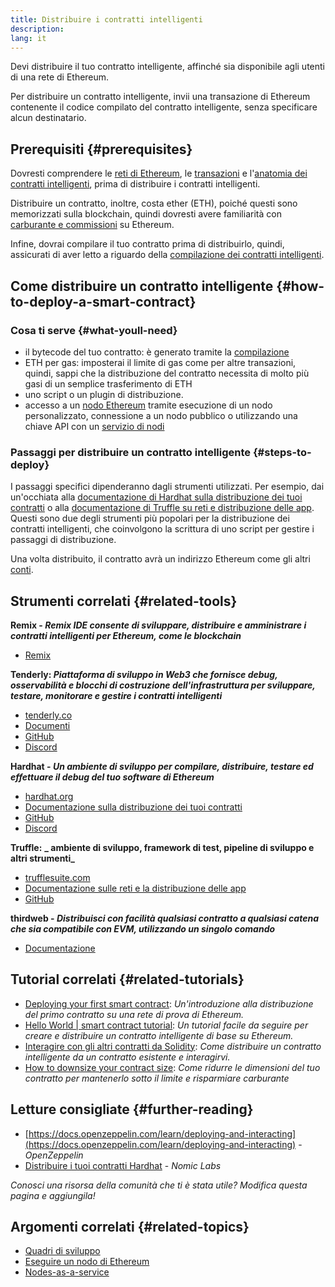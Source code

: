 ```yaml
---
title: Distribuire i contratti intelligenti
description:
lang: it
---
```


Devi distribuire il tuo contratto intelligente, affinché sia disponibile agli utenti di una rete di Ethereum.

Per distribuire un contratto intelligente, invii una transazione di Ethereum contenente il codice compilato del contratto intelligente, senza specificare alcun destinatario.

## Prerequisiti {#prerequisites}

Dovresti comprendere le [reti di Ethereum](/developers/docs/networks/), le [transazioni](/developers/docs/transactions/) e l'[anatomia dei contratti intelligenti](/developers/docs/smart-contracts/anatomy/), prima di distribuire i contratti intelligenti.

Distribuire un contratto, inoltre, costa ether (ETH), poiché questi sono memorizzati sulla blockchain, quindi dovresti avere familiarità con [carburante e commissioni](/developers/docs/gas/) su Ethereum.

Infine, dovrai compilare il tuo contratto prima di distribuirlo, quindi, assicurati di aver letto a riguardo della [compilazione dei contratti intelligenti](/developers/docs/smart-contracts/compiling/).

## Come distribuire un contratto intelligente {#how-to-deploy-a-smart-contract}

### Cosa ti serve {#what-youll-need}

- il bytecode del tuo contratto: è generato tramite la [compilazione](/developers/docs/smart-contracts/compiling/)
- ETH per gas: imposterai il limite di gas come per altre transazioni, quindi, sappi che la distribuzione del contratto necessita di molto più gasi di un semplice trasferimento di ETH
- uno script o un plugin di distribuzione.
- accesso a un [nodo Ethereum](/developers/docs/nodes-and-clients/) tramite esecuzione di un nodo personalizzato, connessione a un nodo pubblico o utilizzando una chiave API con un [servizio di nodi](/developers/docs/nodes-and-clients/nodes-as-a-service/)

### Passaggi per distribuire un contratto intelligente {#steps-to-deploy}

I passaggi specifici dipenderanno dagli strumenti utilizzati. Per esempio, dai un'occhiata alla [documentazione di Hardhat sulla distribuzione dei tuoi contratti](https://hardhat.org/guides/deploying.html) o alla [documentazione di Truffle su reti e distribuzione delle app](https://www.trufflesuite.com/docs/truffle/advanced/networks-and-app-deployment). Questi sono due degli strumenti più popolari per la distribuzione dei contratti intelligenti, che coinvolgono la scrittura di uno script per gestire i passaggi di distribuzione.

Una volta distribuito, il contratto avrà un indirizzo Ethereum come gli altri [conti](/developers/docs/accounts/).

## Strumenti correlati {#related-tools}

**Remix - _Remix IDE consente di sviluppare, distribuire e amministrare i contratti intelligenti per Ethereum, come le blockchain_**

- [Remix](https://remix.ethereum.org)

**Tenderly: _Piattaforma di sviluppo in Web3 che fornisce debug, osservabilità e blocchi di costruzione dell'infrastruttura per sviluppare, testare, monitorare e gestire i contratti intelligenti_**

- [tenderly.co](https://tenderly.co/)
- [Documenti](https://docs.tenderly.co/)
- [GitHub](https://github.com/Tenderly)
- [Discord](https://discord.gg/eCWjuvt)

**Hardhat - _Un ambiente di sviluppo per compilare, distribuire, testare ed effettuare il debug del tuo software di Ethereum_**

- [hardhat.org](https://hardhat.org/getting-started/)
- [Documentazione sulla distribuzione dei tuoi contratti](https://hardhat.org/guides/deploying.html)
- [GitHub](https://github.com/nomiclabs/hardhat)
- [Discord](https://discord.com/invite/TETZs2KK4k)

**Truffle:** **_ ambiente di sviluppo, framework di test, pipeline di sviluppo e altri strumenti_**

- [trufflesuite.com](https://www.trufflesuite.com/)
- [Documentazione sulle reti e la distribuzione delle app](https://www.trufflesuite.com/docs/truffle/advanced/networks-and-app-deployment)
- [GitHub](https://github.com/trufflesuite/truffle)

**thirdweb - _Distribuisci con facilità qualsiasi contratto a qualsiasi catena che sia compatibile con EVM, utilizzando un singolo comando_**

- [Documentazione](https://portal.thirdweb.com/deploy/)

## Tutorial correlati {#related-tutorials}

- [Deploying your first smart contract](/developers/tutorials/deploying-your-first-smart-contract/): _Un'introduzione alla distribuzione del primo contratto su una rete di prova di Ethereum._
- [Hello World | smart contract tutorial](/developers/tutorials/hello-world-smart-contract/): _Un tutorial facile da seguire per creare e distribuire un contratto intelligente di base su Ethereum._
- [Interagire con gli altri contratti da Solidity](/developers/tutorials/interact-with-other-contracts-from-solidity/): _Come distribuire un contratto intelligente da un contratto esistente e interagirvi._
- [How to downsize your contract size](/developers/tutorials/downsizing-contracts-to-fight-the-contract-size-limit/): _Come ridurre le dimensioni del tuo contratto per mantenerlo sotto il limite e risparmiare carburante_

## Letture consigliate {#further-reading}

- [https://docs.openzeppelin.com/learn/deploying-and-interacting](https://docs.openzeppelin.com/learn/deploying-and-interacting) - _OpenZeppelin_
- [Distribuire i tuoi contratti Hardhat](https://hardhat.org/guides/deploying.html) - _Nomic Labs_

_Conosci una risorsa della comunità che ti è stata utile? Modifica questa pagina e aggiungila!_

## Argomenti correlati {#related-topics}

- [Quadri di sviluppo](/developers/docs/frameworks/)
- [Eseguire un nodo di Ethereum](/developers/docs/nodes-and-clients/run-a-node/)
- [Nodes-as-a-service](/developers/docs/nodes-and-clients/nodes-as-a-service)
